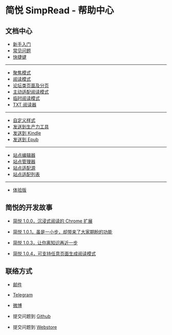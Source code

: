 简悦 SimpRead - 帮助中心
=======

文档中心
---

- [新手入门](https://github.com/Kenshin/simpread/wiki/入门指南（-操作指引-）)
- [常见问题](https://github.com/Kenshin/simpread/wiki/faq)
- [快捷键](https://github.com/Kenshin/simpread/wiki/%E5%BF%AB%E6%8D%B7%E9%94%AE)

***

- [聚焦模式](https://github.com/Kenshin/simpread/wiki/%E8%81%9A%E7%84%A6%E6%A8%A1%E5%BC%8F)
- [阅读模式](https://github.com/Kenshin/simpread/wiki/阅读模式/)
- [论坛类页面及分页](https://github.com/Kenshin/simpread/wiki/%E8%AE%BA%E5%9D%9B%E7%B1%BB%E9%A1%B5%E9%9D%A2%E5%8F%8A%E5%88%86%E9%A1%B5)
- [主动适配阅读模式](https://github.com/Kenshin/simpread/wiki/%E4%B8%BB%E5%8A%A8%E9%80%82%E9%85%8D%E9%98%85%E8%AF%BB%E6%A8%A1%E5%BC%8F)
- [临时阅读模式](https://github.com/Kenshin/simpread/wiki/临时阅读模式)
- [TXT 阅读器](https://github.com/Kenshin/simpread/wiki/TXT-%E9%98%85%E8%AF%BB%E5%99%A8)

***

- [自定义样式](https://github.com/Kenshin/simpread/wiki/%E8%87%AA%E5%AE%9A%E4%B9%89%E6%A0%B7%E5%BC%8F)
- [发送到生产力工具](https://github.com/Kenshin/simpread/wiki/%E6%8E%88%E6%9D%83%E6%9C%8D%E5%8A%A1)
- [发送到 Kindle](https://github.com/Kenshin/simpread/wiki/%E5%8F%91%E9%80%81%E5%88%B0-Kindle)
- [发送到 Epub](https://github.com/Kenshin/simpread/wiki/%E5%8F%91%E9%80%81%E5%88%B0-Kindle)

***

- [站点编辑器](https://github.com/Kenshin/simpread/wiki/%E7%AB%99%E7%82%B9%E7%BC%96%E8%BE%91%E5%99%A8)
- [站点管理器](https://github.com/Kenshin/simpread/wiki/%E7%AB%99%E7%82%B9%E7%AE%A1%E7%90%86%E5%99%A8)
- [站点适配源](https://github.com/Kenshin/simpread/wiki/%E7%AB%99%E7%82%B9%E9%80%82%E9%85%8D%E6%BA%90)
- [站点适配列表](https://github.com/Kenshin/simpread/wiki/%E9%80%82%E9%85%8D%E7%AB%99%E7%82%B9%E5%88%97%E8%A1%A8)

***

- [体验版](https://github.com/Kenshin/simpread/wiki/%E6%B5%8B%E8%AF%95%E7%89%88)

简悦的开发故事
---
- [简悦 1.0.0，沉浸式阅读的 Chrome 扩展](https://sspai.com/post/39491)

- [简悦 1.0.1，虽是一小步，却带来了大家期盼的功能](https://sspai.com/post/39831)

- [简悦 1.0.3，让你离知识再近一步](https://sspai.com/post/40754)

- [简悦 1.0.4，可支持任意页面生成阅读模式](https://sspai.com/post/41454)

联络方式
---

- [邮件](kenshin@ksria.com)

- [Telegram](https://t.me/simpread)
- [微博](http://weibo.com/23784148)
- 提交问题到 [Github](https://github.com/Kenshin/simpread/issues/new)
- 提交问题到 [Webstore](https://chrome.google.com/webstore/detail/simpread-reader-view/ijllcpnolfcooahcekpamkbidhejabll/support)